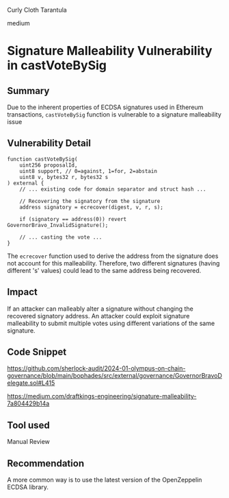 Curly Cloth Tarantula

medium

# Signature Malleability Vulnerability in castVoteBySig

## Summary
Due to the inherent properties of ECDSA signatures used in Ethereum transactions, `castVoteBySig` function is vulnerable to a signature malleability issue

## Vulnerability Detail
```solidity
function castVoteBySig(
    uint256 proposalId,
    uint8 support, // 0=against, 1=for, 2=abstain
    uint8 v, bytes32 r, bytes32 s
) external {
    // ... existing code for domain separator and struct hash ...

    // Recovering the signatory from the signature
    address signatory = ecrecover(digest, v, r, s);

    if (signatory == address(0)) revert GovernorBravo_InvalidSignature();
    
    // ... casting the vote ...
}
```
The `ecrecover` function used to derive the address from the signature does not account for this malleability. Therefore, two different signatures (having different 's' values) could lead to the same address being recovered. 

## Impact
If an attacker can malleably alter a signature without changing the recovered signatory address.
An attacker could exploit signature malleability to submit multiple votes using different variations of the same signature.

## Code Snippet
https://github.com/sherlock-audit/2024-01-olympus-on-chain-governance/blob/main/bophades/src/external/governance/GovernorBravoDelegate.sol#L415

https://medium.com/draftkings-engineering/signature-malleability-7a804429b14a
## Tool used

Manual Review

## Recommendation
A more common way is to use the latest version of the OpenZeppelin ECDSA library.
